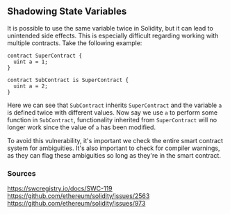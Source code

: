 ## Shadowing State Variables

It is possible to use the same variable twice in Solidity, but it can lead to unintended side effects. This is especially difficult regarding working with multiple contracts. Take the following example:

```
contract SuperContract {
  uint a = 1;
}

contract SubContract is SuperContract {
  uint a = 2;
}
```

Here we can see that `SubContract` inherits `SuperContract` and the variable `a` is defined twice with different values. Now say we use `a` to perform some function in `SubContract`, functionality inherited from `SuperContract` will no longer work since the value of `a` has been modified. 

To avoid this vulnerability, it's important we check the entire smart contract system for ambiguities. It's also important to check for compiler warnings, as they can flag these ambiguities so long as they're in the smart contract.

### Sources

https://swcregistry.io/docs/SWC-119
https://github.com/ethereum/solidity/issues/2563
https://github.com/ethereum/solidity/issues/973